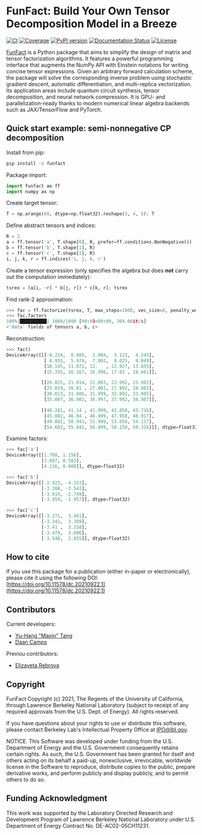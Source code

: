 # FunFact: Build Your Own Tensor Decomposition Model in a Breeze

[![CI](https://github.com/yhtang/FunFact/actions/workflows/ci.yml/badge.svg?branch=master)](https://github.com/yhtang/FunFact/actions/workflows/ci.yml)
[![Coverage](https://img.shields.io/endpoint?url=https://gist.githubusercontent.com/yhtang/839011f3f7a6bab680b18cbd9a45d2d3/raw/coverage-master.json)](https://badge.fury.io/py/funfact)
[![PyPI version](https://badge.fury.io/py/funfact.svg)](https://badge.fury.io/py/funfact)
[![Documentation Status](https://readthedocs.org/projects/funfact/badge/?version=latest)](https://funfact.readthedocs.io/en/latest/?badge=latest)
[![License](https://img.shields.io/badge/License-BSD%203--Clause-blue.svg)](https://opensource.org/licenses/BSD-3-Clause)

[FunFact](https://github.com/yhtang/FunFact.git) is a Python package that aims to simplify the design of matrix and tensor factorization algorithms. It features a powerful programming interface that augments the NumPy API with Einstein notations for writing concise tensor expressions. Given an arbitrary forward calculation scheme, the package will solve the corresponding inverse problem using stochastic gradient descent, automatic differentiation, and multi-replica vectorization. Its application areas include quantum circuit synthesis, tensor decomposition, and neural network compression. It is GPU- and parallelization-ready thanks to modern numerical linear algebra backends such as JAX/TensorFlow and PyTorch.

## Quick start example: semi-nonnegative CP decomposition

Install from pip:

``` bash 
pip install -U funfact
```

Package import:

``` py
import funfact as ff
import numpy as np
```

Create target tensor:

``` py
T = np.arange(60, dtype=np.float32).reshape(3, 4, 5); T
```

Define abstract tensors and indices:

``` py
R = 2
a = ff.tensor('a', T.shape[0], R, prefer=ff.conditions.NonNegative())
b = ff.tensor('b', T.shape[1], R)
c = ff.tensor('c', T.shape[2], R)
i, j, k, r = ff.indices('i, j, k, r')
```

Create a tensor expression (only specifies the algebra but does **not** carry out the computation immediately):

``` py
tsrex = (a[i, ~r] * b[j, r]) * c[k, r]; tsrex
```

Find rank-2 approximation:

``` py
>>> fac = ff.factorize(tsrex, T, max_steps=1000, vec_size=8, penalty_weight=10)
>>> fac.factors
100%|██████████| 1000/1000 [00:03<00:00, 304.00it/s]
<'data' fields of tensors a, b, c>
```

Reconstruction:
    
``` py
>>> fac()
DeviceArray([[[-0.234,  0.885,  2.004,  3.123,  4.243],
              [ 4.955,  5.979,  7.002,  8.025,  9.049],
              [10.145, 11.072, 12.   , 12.927, 13.855],
              [15.335, 16.167, 16.998, 17.83 , 18.661]],

             [[20.025, 21.014, 22.003, 22.992, 23.981],
              [25.019, 26.01 , 27.001, 27.992, 28.983],
              [30.013, 31.006, 31.999, 32.992, 33.985],
              [35.007, 36.002, 36.997, 37.992, 38.987]],

             [[40.281, 41.14 , 41.999, 42.858, 43.716],
              [45.082, 46.04 , 46.999, 47.958, 48.917],
              [49.882, 50.941, 51.999, 53.058, 54.117],
              [54.682, 55.841, 56.999, 58.158, 59.316]]], dtype=float32)
```
    
Examine factors:

``` py
>>> fac['a']
DeviceArray([[1.788, 1.156],
             [3.007, 0.582],
             [4.226, 0.008]], dtype=float32)
```
    
``` py
>>> fac['b']
DeviceArray([[-2.923, -4.333],
             [-3.268, -3.541],
             [-3.614, -2.749],
             [-3.959, -1.957]], dtype=float32)
```

``` py
>>> fac['c']
DeviceArray([[-3.271,  3.461],
             [-3.341,  3.309],
             [-3.41 ,  3.158],
             [-3.479,  3.006],
             [-3.548,  2.855]], dtype=float32)
```
    
## How to cite

If you use this package for a publication (either in-paper or electronically), please cite it using the following DOI: [https://doi.org/10.11578/dc.20210922.1](https://doi.org/10.11578/dc.20210922.1)

## Contributors

Current developers:

- [Yu-Hang "Maxin" Tang](https://github.com/yhtang)
- [Daan Camps](https://github.com/campsd)

Previou contributors:

- [Elizaveta Rebrova](https://github.com/erebrova)


## Copyright

FunFact Copyright (c) 2021, The Regents of the University of California,
through Lawrence Berkeley National Laboratory (subject to receipt of
any required approvals from the U.S. Dept. of Energy). All rights reserved.

If you have questions about your rights to use or distribute this software,
please contact Berkeley Lab's Intellectual Property Office at
IPO@lbl.gov.

NOTICE.  This Software was developed under funding from the U.S. Department
of Energy and the U.S. Government consequently retains certain rights.  As
such, the U.S. Government has been granted for itself and others acting on
its behalf a paid-up, nonexclusive, irrevocable, worldwide license in the
Software to reproduce, distribute copies to the public, prepare derivative 
works, and perform publicly and display publicly, and to permit others to do so.

## Funding Acknowledgment

This work was supported by the Laboratory Directed Research and Development Program of Lawrence Berkeley National Laboratory under U.S. Department of Energy Contract No. DE-AC02-05CH11231.
